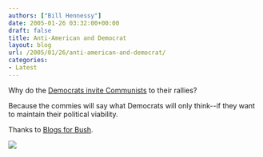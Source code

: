 ```yaml
---
authors: ["Bill Hennessy"]
date: 2005-01-26 03:32:00+00:00
draft: false
title: Anti-American and Democrat
layout: blog
url: /2005/01/26/anti-american-and-democrat/
categories:
- Latest
---
```


Why do the [Democrats invite Communists](https://www.tnr.com/doc.mhtml%3Fi%3Dexpress%26s%3Dfrank012105) to their rallies?




Because the commies will say what Democrats will only think--if they want to maintain their political viability. 




Thanks to [Blogs for Bush](https://www.blogsforbush.com/mt/archives/003555.html).

![](https://blog.billhennessy.com/aggbug.aspx?PostID=952)

